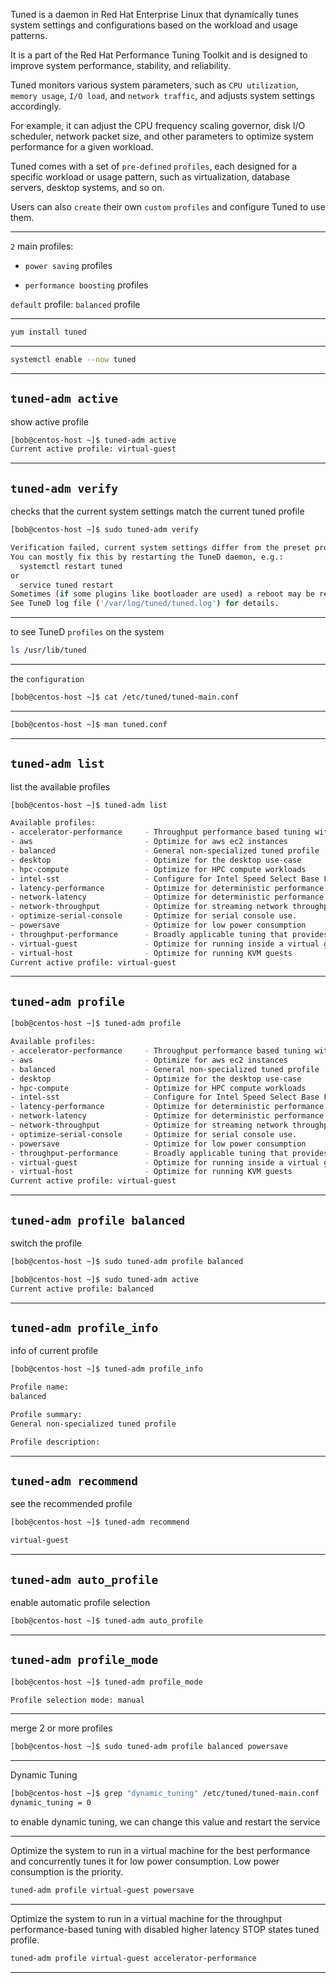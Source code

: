 
Tuned is a daemon in Red Hat Enterprise Linux that dynamically tunes system settings and configurations based on the workload and usage patterns.

It is a part of the Red Hat Performance Tuning Toolkit and is designed to improve system performance, stability, and reliability.

Tuned monitors various system parameters, such as `CPU utilization`, `memory usage`, `I/O load`, and `network traffic`, and adjusts system settings accordingly.

For example, it can adjust the CPU frequency scaling governor, disk I/O scheduler, network packet size, and other parameters to optimize system performance for a given workload.

Tuned comes with a set of `pre-defined` `profiles`, each designed for a specific workload or usage pattern, such as virtualization, database servers, desktop systems, and so on.

Users can also `create` their own `custom` `profiles` and configure Tuned to use them.

________________________________________________________________________________________________


`2` main profiles:

- `power saving` profiles

- `performance boosting` profiles



`default` profile: `balanced` profile 


________________________________________________________________________________________________


```bash
yum install tuned
```

________________________________________________________________________________________________


```bash
systemctl enable --now tuned
```

________________________________________________________________________________________________

## `tuned-adm active`

show active profile

```bash
[bob@centos-host ~]$ tuned-adm active
Current active profile: virtual-guest
```

________________________________________________________________________________________________


## `tuned-adm verify`

checks that the current system settings match the current tuned profile

```bash
[bob@centos-host ~]$ sudo tuned-adm verify

Verification failed, current system settings differ from the preset profile.
You can mostly fix this by restarting the TuneD daemon, e.g.:
  systemctl restart tuned
or
  service tuned restart
Sometimes (if some plugins like bootloader are used) a reboot may be required.
See TuneD log file ('/var/log/tuned/tuned.log') for details.
```

________________________________________________________________________________________________


to see TuneD `profiles` on the system

```bash
ls /usr/lib/tuned
```

________________________________________________________________________________________________



the `configuration`

```bash
[bob@centos-host ~]$ cat /etc/tuned/tuned-main.conf
```

________________________________________________________________________________________________





```bash
[bob@centos-host ~]$ man tuned.conf
```

________________________________________________________________________________________________


## `tuned-adm list`

list the available profiles

```bash
[bob@centos-host ~]$ tuned-adm list

Available profiles:
- accelerator-performance     - Throughput performance based tuning with disabled higher latency STOP states
- aws                         - Optimize for aws ec2 instances
- balanced                    - General non-specialized tuned profile
- desktop                     - Optimize for the desktop use-case
- hpc-compute                 - Optimize for HPC compute workloads
- intel-sst                   - Configure for Intel Speed Select Base Frequency
- latency-performance         - Optimize for deterministic performance at the cost of increased power consumption
- network-latency             - Optimize for deterministic performance at the cost of increased power consumption, focused on low latency network performance
- network-throughput          - Optimize for streaming network throughput, generally only necessary on older CPUs or 40G+ networks
- optimize-serial-console     - Optimize for serial console use.
- powersave                   - Optimize for low power consumption
- throughput-performance      - Broadly applicable tuning that provides excellent performance across a variety of common server workloads
- virtual-guest               - Optimize for running inside a virtual guest
- virtual-host                - Optimize for running KVM guests
Current active profile: virtual-guest
```

________________________________________________________________________________________________




## `tuned-adm profile`


```bash
[bob@centos-host ~]$ tuned-adm profile

Available profiles:
- accelerator-performance     - Throughput performance based tuning with disabled higher latency STOP states
- aws                         - Optimize for aws ec2 instances
- balanced                    - General non-specialized tuned profile
- desktop                     - Optimize for the desktop use-case
- hpc-compute                 - Optimize for HPC compute workloads
- intel-sst                   - Configure for Intel Speed Select Base Frequency
- latency-performance         - Optimize for deterministic performance at the cost of increased power consumption
- network-latency             - Optimize for deterministic performance at the cost of increased power consumption, focused on low latency network performance
- network-throughput          - Optimize for streaming network throughput, generally only necessary on older CPUs or 40G+ networks
- optimize-serial-console     - Optimize for serial console use.
- powersave                   - Optimize for low power consumption
- throughput-performance      - Broadly applicable tuning that provides excellent performance across a variety of common server workloads
- virtual-guest               - Optimize for running inside a virtual guest
- virtual-host                - Optimize for running KVM guests
Current active profile: virtual-guest
```

________________________________________________________________________________________________


## `tuned-adm profile balanced`

switch the profile

```bash
[bob@centos-host ~]$ sudo tuned-adm profile balanced

[bob@centos-host ~]$ sudo tuned-adm active
Current active profile: balanced
```

________________________________________________________________________________________________




## `tuned-adm profile_info`

info of current profile

```bash
[bob@centos-host ~]$ tuned-adm profile_info

Profile name:
balanced

Profile summary:
General non-specialized tuned profile

Profile description:
```

________________________________________________________________________________________________



## `tuned-adm recommend`


see the recommended profile

```bash
[bob@centos-host ~]$ tuned-adm recommend

virtual-guest
```

________________________________________________________________________________________________



## `tuned-adm auto_profile`


enable automatic profile selection

```bash
[bob@centos-host ~]$ tuned-adm auto_profile 
```

________________________________________________________________________________________________





## `tuned-adm profile_mode`


```bash
[bob@centos-host ~]$ tuned-adm profile_mode

Profile selection mode: manual
```

________________________________________________________________________________________________




merge 2 or more profiles

```bash
[bob@centos-host ~]$ sudo tuned-adm profile balanced powersave
```

________________________________________________________________________________________________



Dynamic Tuning


```bash
[bob@centos-host ~]$ grep "dynamic_tuning" /etc/tuned/tuned-main.conf 
dynamic_tuning = 0
```

to enable dynamic tuning, we can change this value and restart the service


________________________________________________________________________________________________


Optimize the system to run in a virtual machine for the best performance and concurrently tunes it for low power consumption. Low power consumption is the priority.

```bash
tuned-adm profile virtual-guest powersave
```

________________________________________________________________________________________________





Optimize the system to run in a virtual machine for the throughput performance-based tuning with disabled higher latency STOP states tuned profile.

```bash
tuned-adm profile virtual-guest accelerator-performance
```

________________________________________________________________________________________________









